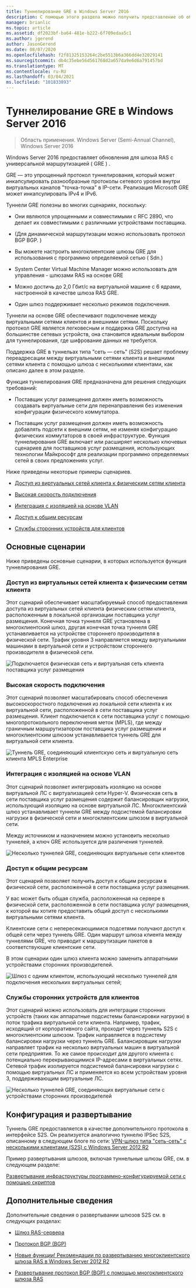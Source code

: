 ```yaml
---
title: Туннелирование GRE в Windows Server 2016
description: С помощью этого раздела можно получить представление об обновлениях функции туннелирования GRE для шлюза RAS в Windows Server 2016.
manager: brianlic
ms.topic: article
ms.assetid: df2023bf-ba64-481e-b222-6f709edaa5c1
ms.author: jgerend
author: JasonGerend
ms.date: 08/07/2020
ms.openlocfilehash: f2f81325153264c2be5513b6a366dd4e32029141
ms.sourcegitcommit: db4c35ebe56d561768d2a657da9e6d6a791457bd
ms.translationtype: MT
ms.contentlocale: ru-RU
ms.lasthandoff: 03/04/2021
ms.locfileid: "101833893"
---
```

# <a name="gre-tunneling-in-windows-server-2016"></a>Туннелирование GRE в Windows Server 2016

>Область применения. Windows Server (Semi-Annual Channel), Windows Server 2016

Windows Server 2016 предоставляет обновления для шлюза RAS с универсальной маршрутизацией \( GRE \) .

GRE — это упрощенный протокол туннелирования, который может инкапсулировать разнообразные протоколы сетевого уровня внутри виртуальных каналов "точка-точка" в IP-сети. Реализация Microsoft GRE может инкапсулировать IPv4 и IPv6.

Туннели GRE полезны во многих сценариях, поскольку:

-   Они являются упрощенными и совместимыми с RFC 2890, что делает их совместимыми с различными устройствами поставщика.

-   \(Для динамической маршрутизации можно использовать протокол BGP BGP. \)

-   Вы можете настроить многоклиентские шлюзы GRE для использования с программно определяемой сетью \( Sdn.\)

-   System Center Virtual Machine Manager можно использовать для управления \- шлюзами RAS на основе GRE

-   Можно достичь до 2,0 Гбит/с на виртуальной машине с 6 ядрами, настроенной в качестве шлюза RAS GRE.

-   Один шлюз поддерживает несколько режимов подключения.

Туннели на основе GRE обеспечивают подключение между виртуальными сетями клиентов и внешними сетями. Поскольку протокол GRE является легковесным и поддержка GRE доступна на большинстве сетевых устройств, она становится идеальным выбором для туннелирования, где шифрование данных не требуется.

Поддержка GRE в туннельах типа "сеть — сеть" (S2S) решает проблему переадресации между виртуальными сетями клиента и внешними сетями клиента с помощью шлюза с несколькими клиентами, как описано далее в этом разделе.

Функция туннелирования GRE предназначена для решения следующих требований:

-   Поставщик услуг размещения должен иметь возможность создавать виртуальные сети для перенаправления без изменения конфигурации физического коммутатора.

-   Поставщик услуг размещения должен иметь возможность добавлять подсети к внешним сетям, не изменяя конфигурацию физических коммутаторов в своей инфраструктуре.
Функция туннелирования GRE включает или расширяет несколько ключевых сценариев для поставщиков услуг размещения, использующих технологии Майкрософт для реализации программно определяемых сетей в своих предложениях услуг.

Ниже приведены некоторые примеры сценариев.

-   [Доступ из виртуальных сетей клиента к физическим сетям клиента](#BKMK_Access)

-   [Высокая скорость подключения](#BKMK_Speed)

-   [Интеграция с изоляцией на основе VLAN](#BKMK_Integration)

-   [Доступ к общим ресурсам](#BKMK_Shared)

-   [Службы сторонних устройств для клиентов](#BKMK_thirdparty)

## <a name="key-scenarios"></a>Основные сценарии

Ниже приведены основные сценарии, в которых используется функция туннелирования GRE.

### <a name="access-from-tenant-virtual-networks-to-tenant-physical-networks"></a><a name="BKMK_Access"></a>Доступ из виртуальных сетей клиента к физическим сетям клиента

Этот сценарий обеспечивает масштабируемый способ предоставления доступа из виртуальных сетей клиента физическим сетям клиента, расположенным в локальной организации поставщика услуг размещения. Конечная точка туннеля GRE установлена в многоклиентский шлюз, другая конечная точка туннеля GRE устанавливается на устройстве стороннего производителя в физической сети. Трафик уровня 3 направляется между виртуальными машинами в виртуальной сети и устройством стороннего производителя в физической сети.

![Подключается физическая сеть и виртуальная сеть клиента поставщика услуг размещения](../../media/gre-tunneling-in-windows-server/GRE_.png)

### <a name="high-speed-connectivity"></a><a name="BKMK_Speed"></a>Высокая скорость подключения

Этот сценарий позволяет масштабировать способ обеспечения высокоскоростного подключения из локальной сети клиента к их виртуальной сети, расположенной в сети поставщика услуг размещения. Клиент подключается к сети поставщика услуг с помощью многопротокольного переключения меток (MPLS), где между граничным маршрутизатором поставщика услуг размещения и многоклиентским шлюзом устанавливается туннель GRE для виртуальной сети клиента.

![Туннель GRE, соединяющий клиентскую сеть и виртуальную сеть клиента MPLS Enterprise](../../media/gre-tunneling-in-windows-server/GRE-.png)

### <a name="integration-with-vlan-based-isolation"></a><a name="BKMK_Integration"></a>Интеграция с изоляцией на основе VLAN

Этот сценарий позволяет интегрировать изоляцию на основе виртуальной ЛС с виртуализацией сети Hyper-V. Физическая сеть в сети поставщика услуг размещения содержит балансировщик нагрузки, использующий изоляцию на основе виртуальной ЛС. Многоклиентский шлюз устанавливает туннели GRE между подсистемой балансировки нагрузки в физической сети и многоклиентским шлюзом в виртуальной сети.

Между источником и назначением можно установить несколько туннелей, а ключ GRE используется для различения туннелей.

![Несколько туннелей GRE, соединяющих виртуальные сети клиентов](../../media/gre-tunneling-in-windows-server/GRE-VLANIsolation.png)

### <a name="access-shared-resources"></a><a name="BKMK_Shared"></a>Доступ к общим ресурсам

Этот сценарий позволяет получить доступ к общим ресурсам в физической сети, расположенной в сети поставщика услуг размещения.

У вас может быть общая служба, расположенная на сервере в физической сети, расположенной в сети поставщика услуг размещения, к которой вы хотите предоставить общий доступ с несколькими виртуальными сетями клиента.

Клиентские сети с непересекающимися подсетями получают доступ к общей сети через туннель GRE. Один маршрут шлюза клиента между туннелями GRE, что приводит к маршрутизации пакетов в соответствующие клиентские сети.

В этом сценарии один шлюз клиента можно заменить аппаратными устройствами сторонних производителей.

![Шлюз с одним клиентом, использующий несколько туннелей для подключения нескольких виртуальных сетей;](../../media/gre-tunneling-in-windows-server/GRE-SharedResource.png)

### <a name="services-of-third-party-devices-to-tenants"></a><a name="BKMK_thirdparty"></a>Службы сторонних устройств для клиентов

Этот сценарий можно использовать для интеграции сторонних устройств (таких как аппаратные подсистемы балансировки нагрузки) в поток трафика виртуальной сети клиента. Например, трафик, исходящий от корпоративного сайта, проходит через туннель S2S с многоклиентским шлюзом. Трафик направляется в подсистему балансировки нагрузки через туннель GRE. Балансировщик нагрузки направляет трафик на несколько виртуальных машин в виртуальной сети предприятия. То же самое происходит для другого клиента с потенциально перекрывающимися IP-адресами в виртуальных сетях. Сетевой трафик изолируется подсистемой балансировки нагрузки с помощью виртуальных ЛС и применяется ко всем устройствам уровня 3, поддерживающим виртуальные ЛС.

![Несколько туннелей GRE, соединяющих виртуальные сети с устройствами сторонних производителей](../../media/gre-tunneling-in-windows-server/GREThirdParty.png)

## <a name="configuration-and-deployment"></a>Конфигурация и развертывание

Туннель GRE предоставляется в качестве дополнительного протокола в интерфейсе S2S. Он реализуется аналогично туннелю IPSec S2S, описанному в следующем блоге по сети: [VPN-шлюз типа "сеть-сеть" с несколькими клиентами (S2S) с Windows Server 2012 R2](https://techcommunity.microsoft.com/t5/networking-blog/bg-p/NetworkingBlog)

Пример развертывания шлюзов, включая туннельные шлюзы GRE, см. в следующем разделе:

[Развертывание инфраструктуры программно-конфигурируемой сети с помощью скриптов](../../../networking/sdn/deploy/Deploy-a-Software-Defined-Network-infrastructure-using-scripts.md)

## <a name="more-information"></a>Дополнительные сведения

Дополнительные сведения о развертывании шлюзов S2S см. в следующих разделах:

-   [Шлюз RAS-сервера](RAS-Gateway.md)

-   [Протокол BGP &#40;BGP&#41;](../bgp/Border-Gateway-Protocol-BGP.md)

-   [Новые функции! Рекомендации по развертыванию многоклиентского шлюза RAS в Windows Server 2012 R2](https://techcommunity.microsoft.com/t5/networking-blog/bg-p/NetworkingBlog)

-   [Развертывание протокол BGP (BGP) с помощью многоклиентского шлюза RAS](https://techcommunity.microsoft.com/t5/networking-blog/bg-p/NetworkingBlog)

